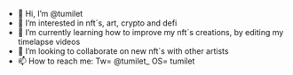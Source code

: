 - 👋 Hi, I’m @tumilet
- 👀 I’m interested in nft´s, art, crypto and defi
- 🌱 I’m currently learning how to improve my nft´s creations, by editing my timelapse videos
- 💞️ I’m looking to collaborate on new nft´s with other artists
- 📫 How to reach me: Tw= @tumilet_ OS= tumilet

<!---
tumilet/tumilet is a ✨ special ✨ repository because its `README.md` (this file) appears on your GitHub profile.
You can click the Preview link to take a look at your changes.
--->
